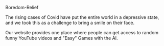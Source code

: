 Boredom-Relief

The rising cases of Covid have put the entire world in a depressive state, and we took this as a challenge to bring a smile on their face.

Our website provides one place where people can get access to random funny YouTube videos and "Easy" Games with the AI.
